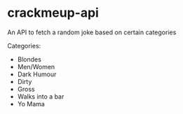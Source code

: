 # crackmeup-api
An API to fetch a random joke based on certain categories


Categories: 
  * Blondes
  * Men/Women
  * Dark Humour
  * Dirty
  * Gross
  * Walks into a bar
  * Yo Mama
